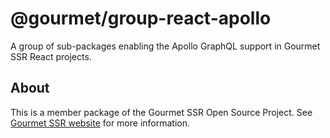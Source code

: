 # @gourmet/group-react-apollo

A group of sub-packages enabling the Apollo GraphQL support in Gourmet SSR React projects.

## About

This is a member package of the Gourmet SSR Open Source Project. See [Gourmet SSR website](https://ssr.gourmetjs.org) for more information.
